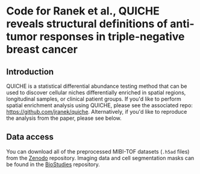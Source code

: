 # Code for Ranek et al., QUICHE reveals structural definitions of anti-tumor responses in triple-negative breast cancer

## Introduction
QUICHE is a statistical differential abundance testing method that can be used to discover cellular niches differentially enriched in spatial regions, longitudinal samples, or clinical patient groups. If you'd like to perform spatial enrichment analysis using QUICHE, please see the associated repo: https://github.com/jranek/quiche. Alternatively, if you'd like to reproduce the analysis from the paper, please see below.

## Data access
You can download all of the preprocessed MIBI-TOF datasets (`.h5ad` files) from the [Zenodo](https://zenodo.org/records/14290163) repository. Imaging data and cell segmentation masks can be found in the [BioStudies](https://www.ebi.ac.uk/biostudies/bioimages/studies/S-BIAD1507) repository.
